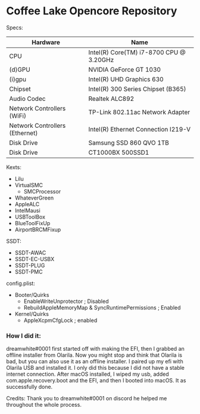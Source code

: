 # Coffee Lake Opencore Repository
Specs:

| Hardware | Name |
|----------|------|
| CPU | Intel(R) Core(TM) i7-8700 CPU @ 3.20GHz |
| (d)GPU | NVIDIA GeForce GT 1030 |
| (i)gpu | Intel(R) UHD Graphics 630 |
| Chipset | Intel(R) 300 Series Chipset (B365) |
| Audio Codec | Realtek ALC892 |
| Network Controllers (WiFi) | TP-Link 802.11ac Network Adapter |
| Network Controllers (Ethernet) | Intel(R) Ethernet Connection I219-V |
| Disk Drive | Samsung SSD 860 QVO 1TB|
| Disk Drive | CT1000BX 500SSD1 |


Kexts: 
- Lilu
- VirtualSMC
    - SMCProcessor
- WhateverGreen
- AppleALC
- IntelMausi
- USBToolBox
- BlueToolFixUp
- AirportBRCMFixup

SSDT:
- SSDT-AWAC
- SSDT-EC-USBX
- SSDT-PLUG
- SSDT-PMC

config.plist:
- Booter/Quirks
    - EnableWriteUnprotector ; Disabled
    - RebuildAppleMemoryMap & SyncRuntimePermissions ; Enabled
- Kernel/Quirks
    - AppleXcpmCfgLock ; enabled

### How I did it:

dreamwhite#0001 first started off with making the EFI, then I grabbed an offline installer from Olarila. Now you might stop and think that Olarila is bad, but you can also use it as an offline installer. I paired up my efi with Olarila USB and installed it. I only did this because I did not have a stable internet connection. After macOS installed, I wiped my usb, added com.apple.recovery.boot and the EFI, and then I booted into macOS. It as successfully done. 


Credits: 
Thank you to dreamwhite#0001 on discord he helped me throughout the whole process. 
